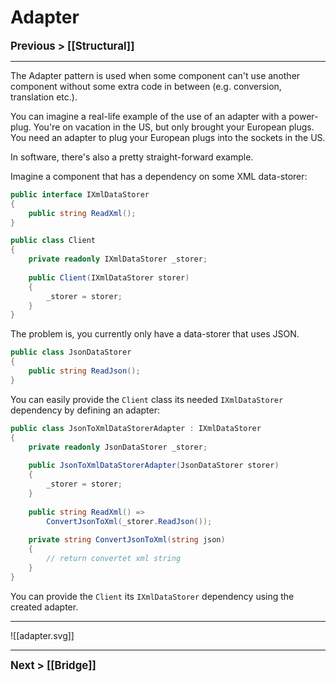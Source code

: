 # Adapter
**<big>Previous > [[Structural]]</big>**

---

The Adapter pattern is used when some component can't use another component without some extra code in between (e.g. conversion, translation etc.). 

You can imagine a real-life example of the use of an adapter with a power-plug. You're on vacation in the US, but only brought your European plugs. You need an adapter to plug your European plugs into the sockets in the US.

In software, there's also a pretty straight-forward example.

Imagine a component that has a dependency on some XML data-storer:

```csharp
public interface IXmlDataStorer
{
	public string ReadXml();
}

public class Client 
{
	private readonly IXmlDataStorer _storer;
	
	public Client(IXmlDataStorer storer)
	{
		_storer = storer;
	}
}
```

The problem is, you currently only have a data-storer that uses JSON.
```csharp
public class JsonDataStorer
{
	public string ReadJson();
}
```

You can easily provide the `Client` class its needed `IXmlDataStorer` dependency by defining an adapter:
```csharp
public class JsonToXmlDataStorerAdapter : IXmlDataStorer
{
	private readonly JsonDataStorer _storer;
	
	public JsonToXmlDataStorerAdapter(JsonDataStorer storer)
	{
		_storer = storer;
	}
	
	public string ReadXml() =>
		ConvertJsonToXml(_storer.ReadJson());
		
	private string ConvertJsonToXml(string json)
	{
		// return convertet xml string
	}
}
```

You can provide the `Client` its `IXmlDataStorer` dependency using the created adapter.

---

![[adapter.svg]]

---

**<big>Next > [[Bridge]]</big>**